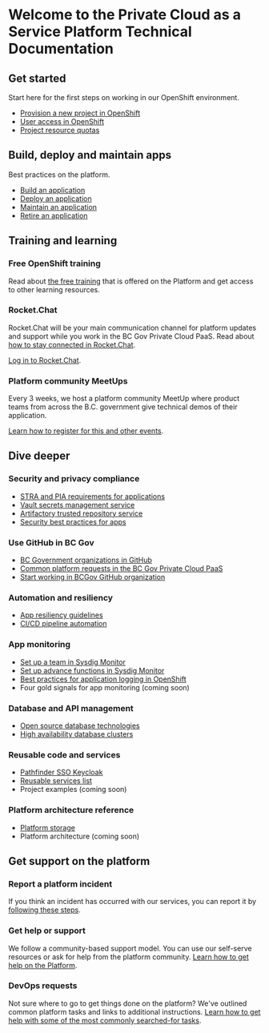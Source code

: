Welcome to the Private Cloud as a Service Platform Technical Documentation
==========================================================================

Get started
-----------

Start here for the first steps on working in our OpenShift environment.

* [Provision a new project in OpenShift](docs/openshift-projects-and-access/provision-new-openshift-project.md)
* [User access in OpenShift](docs/openshift-projects-and-access/grant-user-access-openshift.md)
* [Project resource quotas](docs/automation-and-resiliency/openshift-project-resource-quotas.md)

Build, deploy and maintain apps
-------------------------------

Best practices on the platform.

* [Build an application](docs/build-deploy-and-maintain-apps/build-an-application.md)
* [Deploy an application](docs/build-deploy-and-maintain-apps/deploy-an-application.md)
* [Maintain an application](docs/build-deploy-and-maintain-apps/maintain-an-application.md)
* [Retire an application](docs/build-deploy-and-maintain-apps/retire-an-application.md)

Training and learning
---------------------

### Free OpenShift training

Read
about [the free training](https://cloud.gov.bc.ca/private-cloud/support-and-community/platform-training-and-resources/)
that is offered on the Platform and get access to other learning resources.

### Rocket.Chat

Rocket.Chat will be your main communication channel for platform updates and support while you work in the BC Gov
Private Cloud PaaS. Read
about [how to stay connected in Rocket.Chat](https://cloud.gov.bc.ca/private-cloud/support-and-community/stay-connected/).

[Log in to Rocket.Chat](https://chat.developer.gov.bc.ca).

### Platform community MeetUps

Every 3 weeks, we host a platform community MeetUp where product teams from across the B.C. government give technical
demos of their application.

[Learn how to register for this and other events](https://cloud.gov.bc.ca/private-cloud/support-and-community/events-in-the-bc-gov-private-cloud-paas/).

Dive deeper
-----------

### Security and privacy compliance

* [STRA and PIA requirements for applications](docs/security-and-privacy-compliance/devops-security-considerations.md#stra-and-pia-requirements-for-applications)
* [Vault secrets management service](docs/security-and-privacy-compliance/vault-secrets-management-service.md)
* [Artifactory trusted repository service](docs/build-deploy-and-maintain-apps/image-artifact-management-with-artifactory.md)
* [Security best practices for apps](docs/security-and-privacy-compliance/security-best-practices-for-apps.md)

### Use GitHub in BC Gov

* [BC Government organizations in GitHub](https://mvp.developer.gov.bc.ca/docs/default/component/bcdg/use-github-in-bcgov/bc-government-organizations-in-github/)
* [Common platform requests in the BC Gov Private Cloud PaaS](https://cloud.gov.bc.ca/private-cloud/support-and-community/devops-requests-in-the-bc-gov-private-cloud-paas/)
* [Start working in BCGov GitHub organization](https://mvp.developer.gov.bc.ca/docs/default/component/bcdg/use-github-in-bcgov/start-working-in-bcgov-github-organization/)

### Automation and resiliency

* [App resiliency guidelines](docs/automation-and-resiliency/app-resiliency-guidelines.md)
* [CI/CD pipeline automation](docs/automation-and-resiliency/cicd-pipeline-templates-for-private-cloud-teams.md)

### App monitoring

* [Set up a team in Sysdig Monitor](docs/app-monitoring/sysdig-monitor-setup-team.md)
* [Set up advance functions in Sysdig Monitor](docs/app-monitoring/sysdig-monitor-set-up-advanced-functions.md)
* [ Best practices for application logging in OpenShift](docs/app-monitoring/best-pratices-for-application-logging-in-openshift.md)
* Four gold signals for app monitoring (coming soon)

### Database and API management

* [Open source database technologies](docs/database-and-api-management/opensource-database-technologies.md)
* [High availability database clusters](docs/database-and-api-management/high-availability-database-clusters.md)

### Reusable code and services

* [Pathfinder SSO Keycloak](docs/reusable-code-and-services/reusable-services-list.md#pathfinder-single-sign-on-keycloak)
* [Reusable services list](docs/reusable-code-and-services/reusable-services-list.md)
* Project examples (coming soon)

### Platform architecture reference

* [Platform storage](docs/platform-architecture-reference/platform-storage.md)
* Platform architecture (coming soon)


Get support on the platform
---------------------------

### Report a platform incident

If you think an incident has occurred with our services, you can report it
by [following these steps](https://cloud.gov.bc.ca/private-cloud/support-and-community/support-incident-response-flow/).

### Get help or support

We follow a community-based support model. You can use our self-serve resources or ask for help from the platform
community. [Learn how to get help on the Platform](https://cloud.gov.bc.ca/private-cloud/support-and-community/how-to-get-support-or-help/).

### DevOps requests

Not sure where to go to get things done on the platform? We've outlined common platform tasks and links to additional
instructions. [Learn how to get help with some of the most commonly searched-for tasks](https://cloud.gov.bc.ca/private-cloud/support-and-community/devops-requests-in-the-bc-gov-private-cloud-paas/).
